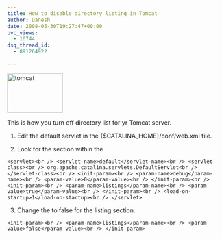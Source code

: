 ```yaml
---
title: How to disable directory listing in Tomcat
author: Danesh
date: 2008-05-30T19:27:47+00:00
pvc_views:
  - 10744
dsq_thread_id:
  - 891264922

---
```

[<img loading="lazy" class="alignnone size-medium wp-image-591" title="tomcat" src="/wp-content/uploads/2008/05/tomcat1.gif" alt="tomcat" width="130" height="92" />][1]

This is how you turn off directory list for yr Tomcat server.

1. Edit the default servlet in the {$CATALINA_HOME}/conf/web.xml file.

2. Look for the <init-param> section within the <servlet section>

`<servlet><br />
<servlet-name>default</servlet-name><br />
<servlet-class><br />
org.apache.catalina.servlets.DefaultServlet<br />
</servlet-class><br />
<init-param><br />
<param-name>debug</param-name><br />
<param-value>0</param-value><br />
</init-param><br />
<init-param><br />
<param-name>listings</param-name><br />
<param-value>true</param-value><br />
</init-param><br />
<load-on-startup>1</load-on-startup><br />
</servlet>`

3. Change the <param-value> to false for the <param-name>listing</param-name> section.

`<init-param><br />
<param-name>listings</param-name><br />
<param-value>false</param-value><br />
</init-param>`

 [1]: /wp-content/uploads/2008/05/tomcat1.gif
